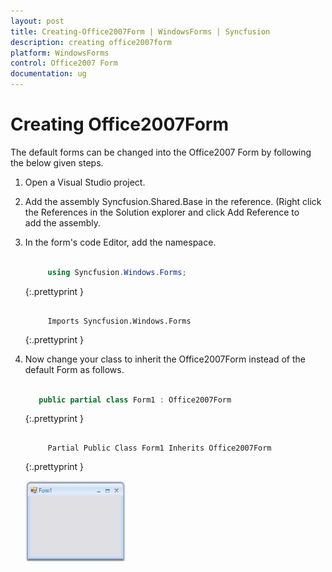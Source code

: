 ```yaml
---
layout: post
title: Creating-Office2007Form | WindowsForms | Syncfusion
description: creating office2007form
platform: WindowsForms
control: Office2007 Form
documentation: ug
---
```


# Creating Office2007Form

The default forms can be changed into the Office2007 Form by following the below given steps.

1. Open a Visual Studio project. 
2. Add the assembly Syncfusion.Shared.Base in the reference. (Right click the References in the Solution explorer and click Add Reference to  
   add the assembly. 
3. In the form's code Editor, add the namespace.

   ~~~ cs

		using Syncfusion.Windows.Forms;

   ~~~
   {:.prettyprint }

   ~~~ vbnet

		Imports Syncfusion.Windows.Forms

   ~~~
   {:.prettyprint }
   
4. Now change your class to inherit the Office2007Form instead of the default Form as follows.

   ~~~ cs

      public partial class Form1 : Office2007Form 

   ~~~
   {:.prettyprint }

   ~~~ vbnet

		Partial Public Class Form1 Inherits Office2007Form

   ~~~
   {:.prettyprint }
   
   ![](Creating-Office2007Form_images/Creating-Office2007Form_img1.jpeg)